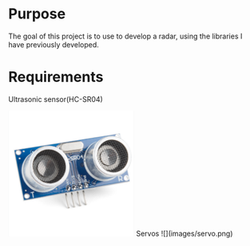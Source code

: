 # Purpose
The goal of this project is to use to develop a radar,
using the libraries I have previously developed.

# Requirements
Ultrasonic sensor(HC-SR04)
<style>
    .cats{
        width: 50%;
        height: 50%;
    }
</style>
<img src="images/ultrasonic_sensor.png" class="cats"/>
Servos
![](images/servo.png)
